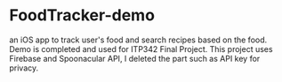 # FoodTracker-demo
an iOS app to track user's food and search recipes based on the food. Demo is completed and used for ITP342 Final Project.
This project uses Firebase and Spoonacular API, I deleted the part such as API key for privacy.
